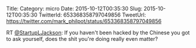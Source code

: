 Title: 
Category: micro
Date: 2015-10-12T00:35:30
Slug: 2015-10-12T00:35:30
TwitterId: 653368358797049856
TweetUrl: https://twitter.com/mark_philpot/status/653368358797049856

RT [@StartupLJackson](https://twitter.com/StartupLJackson): If you haven't been hacked by the Chinese you got to ask yourself, does the shit you're doing really even matter?